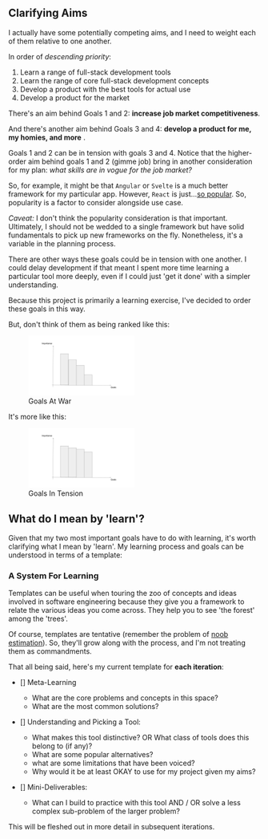 ## Clarifying Aims

I actually have some potentially competing aims, and I need to weight each of them relative to one another.

In order of *descending priority*:
1. Learn a range of full-stack development tools
2. Learn the range of core full-stack development concepts
3. Develop a product with the best tools for actual use
4. Develop a product for the market

There's an aim behind Goals 1 and 2: **increase job market competitiveness**.

And there's another aim behind Goals 3 and 4: **develop a product for me, my homies, and more** .

Goals 1 and 2 can be in tension with goals 3 and 4. Notice that the higher-order aim behind goals 1 and 2 (gimme job) bring in another consideration for my plan: *what skills are in vogue for the job market?*

So, for example, it might be that `Angular` or `Svelte` is a much better framework for my particular app. However, `React` is just...[so popular](https://stackdiary.com/front-end-frameworks/#:~:text=The%20Most%20Popular%20Front-end%20Frameworks%20in%202022%201,7%20%237%3A%20Lit%20...%208%20%238%3A%20Alpine%20). So, popularity is a factor to consider alongside use case.

*Caveat:* I don't think the popularity consideration is that important. Ultimately, I should not be wedded to a single framework but have solid fundamentals to pick up new frameworks on the fly. Nonetheless, it's a variable in the planning process.

There are other ways these goals could be in tension with one another. I could delay development if that meant I spent more time learning a particular tool more deeply, even if I could just 'get it done' with a simpler understanding. 

Because this project is primarily a learning exercise, I've decided to order these goals in this way.

But, don't think of them as being ranked like this:

<figure>
  <img
    src="images/../../../images/goals-importance-i.jpg"
    alt="Bar Chart With 'Goals' and 'Importance' as the X and Y axes. Steep decline from left to right."
    width="50%"
  />

  <figcaption>
    Goals At War
  </figcaption>
</figure>

It's more like this:

<figure>
  <img
    src="images/../../../images/goals-importance-ii.jpg"
    alt="Bar Chart With 'Goals' and 'Importance' as the X and Y axes. Steep decline from left to right."
    width="50%"
  />

  <figcaption>
    Goals In Tension
  </figcaption>
</figure>

## What do I mean by 'learn'?

Given that my two most important goals have to do with learning, it's worth clarifying what I mean by 'learn'. My learning process and goals can be understood in terms of a template:

### A System For Learning

Templates can be useful when touring the zoo of concepts and ideas involved in software engineering because they give you a framework to relate the various ideas you come across. They help you to see 'the forest' among the 'trees'.

Of course, templates are tentative (remember the problem of [noob estimation](0-noob-estimation.md)). So, they'll grow along with the process, and I'm not treating them as commandments.

That all being said, here's my current template for **each iteration**:

* [] Meta-Learning
  * What are the core problems and concepts in this space?
  * What are the most common solutions?

* [] Understanding and Picking a Tool:
  * What makes this tool distinctive? OR What class of tools does this belong to (if any)?
  * What are some popular alternatives?
  * what are some limitations that have been voiced?
  * Why would it be at least OKAY to use for my project given my aims?

* [] Mini-Deliverables:
  * What can I build to practice with this tool AND / OR solve a less complex sub-problem of the larger problem?

This will be fleshed out in more detail in subsequent iterations.

